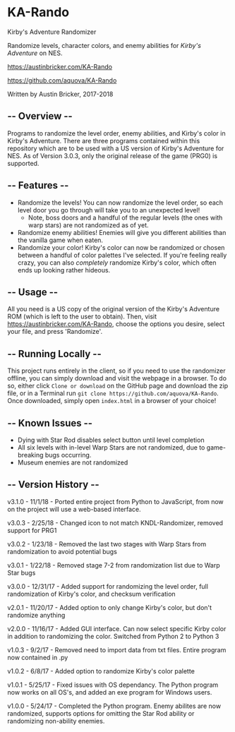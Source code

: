 # KA-Rando

Kirby's Adventure Randomizer

Randomize levels, character colors, and enemy abilities for *Kirby's Adventure* on NES.

https://austinbricker.com/KA-Rando

https://github.com/aquova/KA-Rando

Written by Austin Bricker, 2017-2018

## -- Overview --

Programs to randomize the level order, enemy abilities, and Kirby's color in Kirby's Adventure. There are three programs contained within this repository which are to be used with a US version of Kirby's Adventure for NES. As of Version 3.0.3, only the original release of the game (PRG0) is supported.

## -- Features --

- Randomize the levels! You can now randomize the level order, so each level door you go through will take you to an unexpected level!
    - Note, boss doors and a handful of the regular levels (the ones with warp stars) are not randomized as of yet.
- Randomize enemy abilities! Enemies will give you different abilities than the vanilla game when eaten.
- Randomize your color! Kirby's color can now be randomized or chosen between a handful of color palettes I've selected. If you're feeling really crazy, you can also *completely* randomize Kirby's color, which often ends up looking rather hideous.

## -- Usage --

All you need is a US copy of the original version of the Kirby's Adventure ROM (which is left to the user to obtain). Then, visit https://austinbricker.com/KA-Rando, choose the options you desire, select your file, and press 'Randomize'.

## -- Running Locally --

This project runs entirely in the client, so if you need to use the randomizer offline, you can simply download and visit the webpage in a browser. To do so, either click `Clone or download` on the GitHub page and download the zip file, or in a Terminal run `git clone https://github.com/aquova/KA-Rando`. Once downloaded, simply open `index.html` in a browser of your choice!

## -- Known Issues --

- Dying with Star Rod disables select button until level completion
- All six levels with in-level Warp Stars are not randomized, due to game-breaking bugs occurring.
- Museum enemies are not randomized

## -- Version History --

v3.1.0 - 11/1/18 - Ported entire project from Python to JavaScript, from now on the project will use a web-based interface.

v3.0.3 - 2/25/18 - Changed icon to not match KNDL-Randomizer, removed support for PRG1

v3.0.2 - 1/23/18 - Removed the last two stages with Warp Stars from randomization to avoid potential bugs

v3.0.1 - 1/22/18 - Removed stage 7-2 from randomization list due to Warp Star bugs

v3.0.0 - 12/31/17 - Added support for randomizing the level order, full randomization of Kirby's color, and checksum verification

v2.0.1 - 11/20/17 - Added option to only change Kirby's color, but don't randomize anything

v2.0.0 - 11/16/17 - Added GUI interface. Can now select specific Kirby color in addition to randomizing the color. Switched from Python 2 to Python 3

v1.0.3 - 9/2/17 - Removed need to import data from txt files. Entire program now contained in .py

v1.0.2 - 6/8/17 - Added option to randomize Kirby's color palette

v1.0.1 - 5/25/17 - Fixed issues with OS dependancy. The Python program now works on all OS's, and added an exe program for Windows users.

v1.0.0 - 5/24/17 - Completed the Python program. Enemy abilites are now randomized, supports options for omitting the Star Rod ability or randomizing non-ability enemies.
